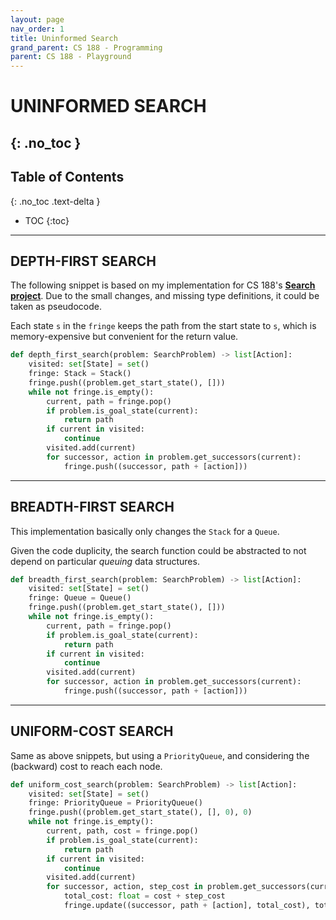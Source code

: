 ```yaml
---
layout: page
nav_order: 1
title: Uninformed Search
grand_parent: CS 188 - Programming
parent: CS 188 - Playground
---
```

# UNINFORMED SEARCH
{: .no_toc }
---
## Table of Contents
{: .no_toc .text-delta }
- TOC
{:toc}
---


## DEPTH-FIRST SEARCH

The following snippet is based on my implementation for CS 188's **[Search project]**. Due to the
small changes, and missing type definitions, it could be taken as pseudocode.

Each state `s` in the `fringe` keeps the path from the start state to `s`, which is memory-expensive
but convenient for the return value.

```python
def depth_first_search(problem: SearchProblem) -> list[Action]:
    visited: set[State] = set()
    fringe: Stack = Stack()
    fringe.push((problem.get_start_state(), []))
    while not fringe.is_empty():
        current, path = fringe.pop()
        if problem.is_goal_state(current):
            return path
        if current in visited:
            continue
        visited.add(current)
        for successor, action in problem.get_successors(current):
            fringe.push((successor, path + [action]))
```
---

## BREADTH-FIRST SEARCH

This implementation basically only changes the `Stack` for a `Queue`.

Given the code duplicity, the search function could be abstracted to not depend on particular
*queuing* data structures.

```python
def breadth_first_search(problem: SearchProblem) -> list[Action]:
    visited: set[State] = set()
    fringe: Queue = Queue()
    fringe.push((problem.get_start_state(), []))
    while not fringe.is_empty():
        current, path = fringe.pop()
        if problem.is_goal_state(current):
            return path
        if current in visited:
            continue
        visited.add(current)
        for successor, action in problem.get_successors(current):
            fringe.push((successor, path + [action]))
```
---

## UNIFORM-COST SEARCH

Same as above snippets, but using a `PriorityQueue`, and considering the (backward) cost to reach
each node.

```python
def uniform_cost_search(problem: SearchProblem) -> list[Action]:
    visited: set[State] = set()
    fringe: PriorityQueue = PriorityQueue()
    fringe.push((problem.get_start_state(), [], 0), 0)
    while not fringe.is_empty():
        current, path, cost = fringe.pop()
        if problem.is_goal_state(current):
            return path
        if current in visited:
            continue
        visited.add(current)
        for successor, action, step_cost in problem.get_successors(current):
            total_cost: float = cost + step_cost
            fringe.update((successor, path + [action], total_cost), total_cost)
```


<!-- REFERENCES -->
[Search project]: https://inst.eecs.berkeley.edu/~cs188/sp24/projects/proj1/